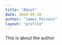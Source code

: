 ```yaml
---
title: "About"
date: 2024-05-10
author: "James Parsons"
layout: "profile"
---
```

This is about the author